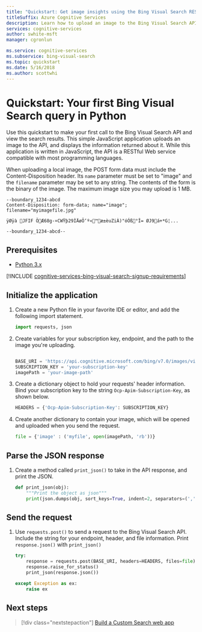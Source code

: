 ```yaml
---
title: "Quickstart: Get image insights using the Bing Visual Search REST API and Python"
titleSuffix: Azure Cognitive Services
description: Learn how to upload an image to the Bing Visual Search API and get insights about it.
services: cognitive-services
author: swhite-msft
manager: cgronlun

ms.service: cognitive-services
ms.subservice: bing-visual-search
ms.topic: quickstart
ms.date: 5/16/2018
ms.author: scottwhi
---
```


# Quickstart: Your first Bing Visual Search query in Python

Use this quickstart to make your first call to the Bing Visual Search API and view the search results. This simple JavaScript application uploads an image to the API, and displays the information returned about it. While this application is written in JavaScript, the API is a RESTful Web service compatible with most programming languages.

When uploading a local image, the POST form data must include the Content-Disposition header. Its `name` parameter must be set to "image" and the `filename` parameter may be set to any string. The contents of the form is the binary of the image. The maximum image size you may upload is 1 MB.

```
--boundary_1234-abcd
Content-Disposition: form-data; name="image"; filename="myimagefile.jpg"

ÿØÿà JFIF ÖÆ68g-¤CWŸþ29ÌÄøÖ‘º«™æ±èuZiÀ)"óÓß°Î= ØJ9á+*G¦...

--boundary_1234-abcd--
```

## Prerequisites

* [Python 3.x](https://www.python.org/)


[!INCLUDE [cognitive-services-bing-visual-search-signup-requirements](../../../../includes/cognitive-services-bing-image-search-signup-requirements.md)]

## Initialize the application

1. Create a new Python file in your favorite IDE or editor, and add the following import statement.

    ```python
    import requests, json
    ```

2. Create variables for your subscription key, endpoint, and the path to the image you're uploading.

    ```python

    BASE_URI = 'https://api.cognitive.microsoft.com/bing/v7.0/images/visualsearch'
    SUBSCRIPTION_KEY = 'your-subscription-key'
    imagePath = 'your-image-path'
    ```

3. Create a dictionary object to hold your requests' header information. Bind your subscription key to the string `Ocp-Apim-Subscription-Key`, as shown below.

    ```python
    HEADERS = {'Ocp-Apim-Subscription-Key': SUBSCRIPTION_KEY}
    ```

4. Create another dictionary to contain your image, which will be opened and uploaded when you send the request. 

    ```python
    file = {'image' : ('myfile', open(imagePath, 'rb'))}
    ```

## Parse the JSON response

1. Create a method called `print_json()` to take in the API response, and print the JSON.

    ```python
    def print_json(obj):
        """Print the object as json"""
        print(json.dumps(obj, sort_keys=True, indent=2, separators=(',', ': ')))
    ```

## Send the request

1. Use `requests.post()` to send a request to the Bing Visual Search API. Include the string for your endpoint, header, and file information. Print `response.json()` with `print_json()`

    ```python
    try:
        response = requests.post(BASE_URI, headers=HEADERS, files=file)
        response.raise_for_status()
        print_json(response.json())
    
    except Exception as ex:
        raise ex
    ```

## Next steps

> [!div class="nextstepaction"]
> [Build a Custom Search web app](../tutorial-bing-visual-search-single-page-app.md)

